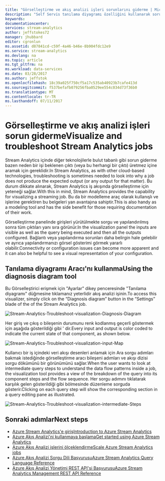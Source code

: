 ```yaml
---
title: "Görselleştirme ve akış analizi işleri sorunlarını giderme | Microsoft Docs"
description: "Self Servis tanılama diyagramı özelliğini kullanarak sorun giderme akış analizi işi ardışık görselleştirmek öğrenin."
keywords: 
documentationcenter: 
services: stream-analytics
author: jeffstokes72
manager: jhubbard
editor: cgronlun
ms.assetid: d87841cd-c59f-4a46-b46e-8b904fdc12e9
ms.service: stream-analytics
ms.devlang: na
ms.topic: article
ms.tgt_pltfrm: na
ms.workload: data-services
ms.date: 03/28/2017
ms.author: jeffstok
ms.openlocfilehash: 18c39a025f750cf5a17c535ab40923b7cafe413d
ms.sourcegitcommit: f537befafb079256fba0529ee554c034d73f36b0
ms.translationtype: MT
ms.contentlocale: tr-TR
ms.lasthandoff: 07/11/2017
---
```

# <a name="visualize-and-troubleshoot-stream-analytics-jobs"></a><span data-ttu-id="d3b26-103">Görselleştirme ve akış analizi işleri sorun giderme</span><span class="sxs-lookup"><span data-stu-id="d3b26-103">Visualize and troubleshoot Stream Analytics jobs</span></span>
<span data-ttu-id="d3b26-104">Stream Analytics içinde diğer teknolojilerle bulut tabanlı gibi sorun giderme bazen neden bir işi beklenen çıktı (veya bu herhangi bir çıktı) üretmez içine aramak için gereklidir.</span><span class="sxs-lookup"><span data-stu-id="d3b26-104">In Stream Analytics, as with other cloud-based technologies, troubleshooting is sometimes needed to look into why a job does not produce the expected output (or any output for that matter).</span></span> <span data-ttu-id="d3b26-105">Bu durum dikkate alınarak, Stream Analytics iş akışında görselleştirme için yeteneği sağlar.</span><span class="sxs-lookup"><span data-stu-id="d3b26-105">With this in mind, Stream Analytics provides the capability for visualizing a streaming job.</span></span> <span data-ttu-id="d3b26-106">Bu da bir modelleme araç olarak kullanışlı ve işlerine gerektiren bu belgeleri yan avantajına sahiptir.</span><span class="sxs-lookup"><span data-stu-id="d3b26-106">This is also handy as a modeling tool and has the side benefit for those requiring documentation of their work.</span></span>

<span data-ttu-id="d3b26-107">Görselleştirme panelinde girişleri yürütülmekte sorgu ve yapılandırılmış sonra tüm çıktıları yanı sıra görünür.</span><span class="sxs-lookup"><span data-stu-id="d3b26-107">In the visualization panel the inputs are visible as well as the query being executed and then all the outputs configured.</span></span> <span data-ttu-id="d3b26-108">Bağlantı veya yapılandırma sorunları daha belirgin hale gelebilir ve ayrıca yapılandırmanızı görsel gösterimi görmek yararlı olabilir.</span><span class="sxs-lookup"><span data-stu-id="d3b26-108">Connectivity or configuration issues can become more apparent and it can also be helpful to see a visual representation of your configuration.</span></span>

## <a name="using-the-diagnosis-diagram-tool"></a><span data-ttu-id="d3b26-109">Tanılama diyagramı Aracı'nı kullanma</span><span class="sxs-lookup"><span data-stu-id="d3b26-109">Using the diagnosis diagram tool</span></span>
<span data-ttu-id="d3b26-110">Bu Görselleştirici erişmek için "Ayarlar" dikey penceresinde "Tanılama diyagramı" düğmesine tıklamanız yeterlidir akış analizi işinin.</span><span class="sxs-lookup"><span data-stu-id="d3b26-110">To access this visualizer, simply click on the “Diagnosis diagram” button in the “Settings” blade of the of the Stream Analytics job.</span></span>

![Stream-Analytics-Troubleshoot-visualization-Diagnosis-Diagram](./media/stream-analytics-troubleshoot-visualization/stream-analytics-troubleshoot-visualization-diagnosis-diagram1.png)

<span data-ttu-id="d3b26-112">Her giriş ve çıkış o bileşenin durumunu renk kodlanmış geçerli göstermek için aşağıda gösterildiği gibi ' dir.</span><span class="sxs-lookup"><span data-stu-id="d3b26-112">Every input and output is color coded to indicate the current state of that component, as shown below.</span></span>

![Stream-Analytics-Troubleshoot-visualization-input-Map](./media/stream-analytics-troubleshoot-visualization/stream-analytics-troubleshoot-visualization-input-map.png)

<span data-ttu-id="d3b26-114">Kullanıcı bir iş içindeki veri akışı desenleri anlamak için Ara sorgu adımları bakmak istediğinde görselleştirme aracı bileşeni adımları ve akışı dizisi sorgu dökümünü bir görünümünü sağlar.</span><span class="sxs-lookup"><span data-stu-id="d3b26-114">When the user wants to look at intermediate query steps to understand the data flow patterns inside a job, the visualization tool provides a view of the breakdown of the query into its component steps and the flow sequence.</span></span> <span data-ttu-id="d3b26-115">Her sorgu adımını tıklatarak karşılık gelen gösterildiği gibi bölmesinde düzenleme sorguda gösterir.</span><span class="sxs-lookup"><span data-stu-id="d3b26-115">Clicking on each query step will show the corresponding section in a query editing pane as illustrated.</span></span> 

![Stream-Analytics-Troubleshoot-visualization-intermediate-Steps](./media/stream-analytics-troubleshoot-visualization/stream-analytics-troubleshoot-visualization-intermediate-steps.png)

## <a name="next-steps"></a><span data-ttu-id="d3b26-117">Sonraki adımlar</span><span class="sxs-lookup"><span data-stu-id="d3b26-117">Next steps</span></span>
* [<span data-ttu-id="d3b26-118">Azure Stream Analytics'e giriş</span><span class="sxs-lookup"><span data-stu-id="d3b26-118">Introduction to Azure Stream Analytics</span></span>](stream-analytics-introduction.md)
* [<span data-ttu-id="d3b26-119">Azure Akış Analizi'ni kullanmaya başlama</span><span class="sxs-lookup"><span data-stu-id="d3b26-119">Get started using Azure Stream Analytics</span></span>](stream-analytics-real-time-fraud-detection.md)
* [<span data-ttu-id="d3b26-120">Azure Akış Analizi işlerini ölçeklendirme</span><span class="sxs-lookup"><span data-stu-id="d3b26-120">Scale Azure Stream Analytics jobs</span></span>](stream-analytics-scale-jobs.md)
* [<span data-ttu-id="d3b26-121">Azure Akış Analizi Sorgu Dili Başvurusu</span><span class="sxs-lookup"><span data-stu-id="d3b26-121">Azure Stream Analytics Query Language Reference</span></span>](https://msdn.microsoft.com/library/azure/dn834998.aspx)
* [<span data-ttu-id="d3b26-122">Azure Akış Analizi Yönetimi REST API'si Başvurusu</span><span class="sxs-lookup"><span data-stu-id="d3b26-122">Azure Stream Analytics Management REST API Reference</span></span>](https://msdn.microsoft.com/library/azure/dn835031.aspx)

